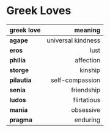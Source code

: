 # Greek Loves

greek love   | meaning
:------------|--------------------:
**agape**    | universal kindness
**eros**     | lust
**philia**   | affection
**storge**   | kinship
**pilautia** | self-compassion
**senia**    | friendship
**ludos**    | flirtatious
**mania**    | obsessive
**pragma**   | enduring
